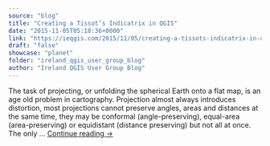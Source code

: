 ```yaml
---
source: "blog"
title: "Creating a Tissot’s Indicatrix in QGIS"
date: "2015-11-05T05:18:36+0000"
link: "https://ieqgis.com/2015/11/05/creating-a-tissots-indicatrix-in-qgis/"
draft: "false"
showcase: "planet"
folder: "ireland_qgis_user_group_blog"
author: "Ireland QGIS User Group Blog"
---
```


The task of projecting, or unfolding the spherical Earth onto a flat map, is an age old problem in cartography. Projection almost always introduces distortion, most projections cannot preserve angles, areas and distances at the same time, they may be conformal (angle-preserving), equal-area (area-preserving) or equidistant (distance preserving) but not all at once. The only &#8230; <a class="more-link" href="https://ieqgis.com/2015/11/05/creating-a-tissots-indicatrix-in-qgis/">Continue reading <span class="meta-nav">&#8594;</span></a>
